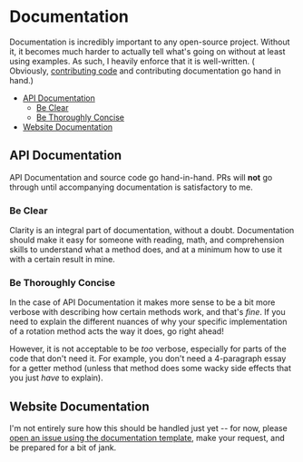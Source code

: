 # Documentation

Documentation is incredibly important to any open-source project. Without it, it becomes much harder to actually tell
what's going on without at least using examples. As such, I heavily enforce that it is well-written. (
Obviously, [contributing code][Contributing-Code] and contributing documentation go hand in hand.)

- [API Documentation](#API-Documentation)
    - [Be Clear](#Be-Clear)
    - [Be Thoroughly Concise](#Be-Thoroughly-Concise)
- [Website Documentation](#Website-Documentation)

## API Documentation

API Documentation and source code go hand-in-hand. PRs will **not** go through until accompanying documentation is
satisfactory to me.

### Be Clear

Clarity is an integral part of documentation, without a doubt. Documentation should make it easy for someone with
reading, math, and comprehension skills to understand what a method does, and at a minimum how to use it with a certain
result in mine.

### Be Thoroughly Concise

In the case of API Documentation it makes more sense to be a bit more verbose with describing how certain methods work,
and that's _fine_. If you need to explain the different nuances of why your specific implementation of a rotation method
acts the way it does, go right ahead!

However, it is not acceptable to be _too_ verbose, especially for parts of the code that don't need it. For example, you
don't need a 4-paragraph essay for a getter method (unless that method does some wacky side effects that you just _have_
to explain).

## Website Documentation

I'm not entirely sure how this should be handled just yet -- for now,
please [open an issue using the documentation template][Issues-Link], make your request, and be prepared for a bit of
jank.


[Contributing-Code]: contributing-code.md

[Issues-Link]: https://github.com/lucasstarsz/FastJ/issues/new "Open an issue on FastJ"
